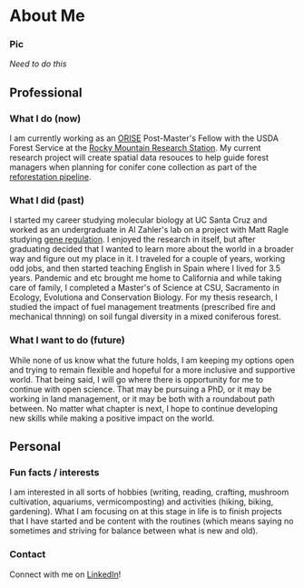 # About Me

### Pic 

*Need to do this*

## Professional 

### What I do (now)

I am currently working as an [ORISE](https://orise.orau.gov/) Post-Master's Fellow with the USDA Forest Service at the [Rocky Mountain Research Station](https://research.fs.usda.gov/rmrs).
My current research project will create spatial data resouces to help guide forest managers when planning for conifer cone collection as part of the [reforestation pipeline](https://www.frontiersin.org/journals/forests-and-global-change/articles/10.3389/ffgc.2021.629198/full).   

### What I did (past)

I started my career studying molecular biology at UC Santa Cruz and worked as an undergraduate in Al Zahler's lab on a project with Matt Ragle studying [gene regulation](https://genome.cshlp.org/content/25/7/982.short).
I enjoyed the research in itself, but after graduating decided that I wanted to learn more about the world in a broader way and figure out my place in it.
I traveled for a couple of years, working odd jobs, and then started teaching English in Spain where I lived for 3.5 years.
Pandemic and etc brought me home to California and while taking care of family, I completed a Master's of Science at CSU, Sacramento in Ecology, Evolutiona and Conservation Biology.
For my thesis research, I studied the impact of fuel management treatments (prescribed fire and mechanical thnning) on soil fungal diversity in a mixed coniferous forest.

### What I want to do (future)

While none of us know what the future holds, I am keeping my options open and trying to remain flexible and hopeful for a more inclusive and supportive world.
That being said, I will go where there is opportunity for me to continue with open science.
That may be pursuing a PhD, or it may be working in land management, or it may be both with a roundabout path between.
No matter what chapter is next, I hope to continue developing new skills while making a positive impact on the world. 

## Personal

### Fun facts / interests 

I am interested in all sorts of hobbies (writing, reading, crafting, mushroom cultivation, aquariums, vermicomposting) and activities (hiking, biking, gardening).
What I am focusing on at this stage in life is to finish projects that I have started and be content with the routines (which means saying no sometimes and striving for balance between what is new and old).

### Contact

Connect with me on [LinkedIn](https://www.linkedin.com/in/taylor-akers-24293667 "Taylor Akers")!



